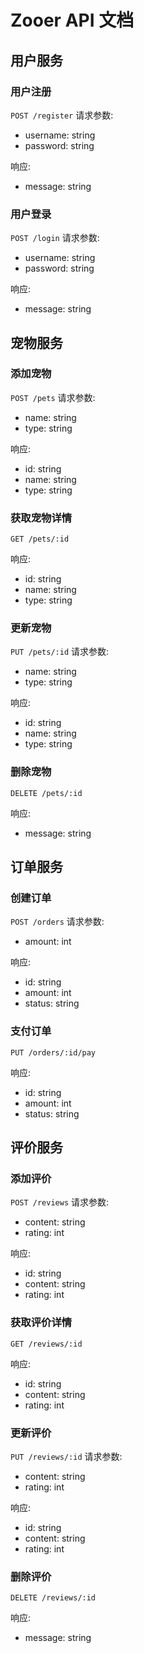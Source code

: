 # Zooer API 文档

## 用户服务

### 用户注册
`POST /register`
请求参数:
- username: string
- password: string

响应:
- message: string

### 用户登录
`POST /login`
请求参数:
- username: string
- password: string

响应:
- message: string

## 宠物服务

### 添加宠物
`POST /pets`
请求参数:
- name: string
- type: string

响应:
- id: string
- name: string
- type: string

### 获取宠物详情
`GET /pets/:id`

响应:
- id: string
- name: string
- type: string

### 更新宠物
`PUT /pets/:id`
请求参数:
- name: string
- type: string

响应:
- id: string
- name: string
- type: string

### 删除宠物
`DELETE /pets/:id`

响应:
- message: string

## 订单服务

### 创建订单
`POST /orders`
请求参数:
- amount: int

响应:
- id: string
- amount: int
- status: string

### 支付订单
`PUT /orders/:id/pay`

响应:
- id: string
- amount: int
- status: string

## 评价服务

### 添加评价
`POST /reviews`
请求参数:
- content: string
- rating: int

响应:
- id: string
- content: string
- rating: int

### 获取评价详情
`GET /reviews/:id`

响应:
- id: string
- content: string
- rating: int

### 更新评价
`PUT /reviews/:id`
请求参数:
- content: string
- rating: int

响应:
- id: string
- content: string
- rating: int

### 删除评价
`DELETE /reviews/:id`

响应:
- message: string